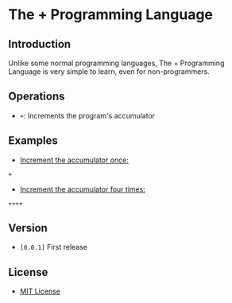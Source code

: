 # The + Programming Language

## Introduction
 Unlike some normal programming languages, The + Programming Language is very simple to learn, even for non-programmers.

## Operations
 - `+`: Increments the program's accumulator

## Examples
 - [Increment the accumulator once:](ex/a.+)
```
+
```
 - [Increment the accumulator four times:](ex/b.+)
```
++++
```

## Version
 - `[0.0.1]` First release

## License
 - [MIT License](license.txt)
